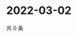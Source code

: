 # 2022-03-02

共 0 条

<!-- BEGIN WEIBO -->
<!-- 最后更新时间 Wed Mar 02 2022 16:23:51 GMT+0800 (China Standard Time) -->

<!-- END WEIBO -->
